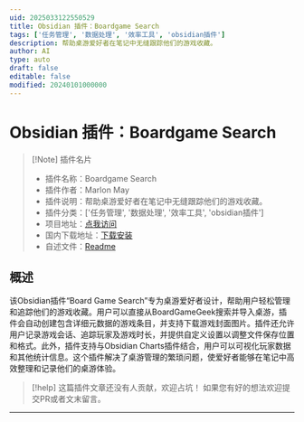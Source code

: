 ```yaml
---
uid: 2025033122550529
title: Obsidian 插件：Boardgame Search
tags: ['任务管理', '数据处理', '效率工具', 'obsidian插件']
description: 帮助桌游爱好者在笔记中无缝跟踪他们的游戏收藏。
author: AI
type: auto
draft: false
editable: false
modified: 20240101000000
---
```


# Obsidian 插件：Boardgame Search

> [!Note] 插件名片
> - 插件名称：Boardgame Search
> - 插件作者：Marlon May
> - 插件说明：帮助桌游爱好者在笔记中无缝跟踪他们的游戏收藏。
> - 插件分类：['任务管理', '数据处理', '效率工具', 'obsidian插件']
> - 项目地址：[点我访问](https://github.com/Marlon154/boardgame-search)
> - 国内下载地址：[下载安装](https://pkmer.cn/products/plugin/pluginMarket/?boardgame-search)
> - 自述文件：[Readme](https://ghproxy.net/https://raw.githubusercontent.com/Marlon154/boardgame-search/main/README.md)



## 概述

该Obsidian插件“Board Game Search”专为桌游爱好者设计，帮助用户轻松管理和追踪他们的游戏收藏。用户可以直接从BoardGameGeek搜索并导入桌游，插件会自动创建包含详细元数据的游戏条目，并支持下载游戏封面图片。插件还允许用户记录游戏会话、追踪玩家及游戏时长，并提供自定义设置以调整文件保存位置和格式。此外，插件支持与Obsidian Charts插件结合，用户可以可视化玩家数据和其他统计信息。这个插件解决了桌游管理的繁琐问题，使爱好者能够在笔记中高效整理和记录他们的桌游体验。


> [!help] 
> 这篇插件文章还没有人贡献，欢迎占坑！
> 如果您有好的想法欢迎提交PR或者文末留言。
> 

---



